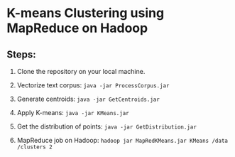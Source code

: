 # K-means Clustering using MapReduce on Hadoop

## Steps:

1. Clone the repository on your local machine.

2. Vectorize text corpus:
   ```java -jar ProcessCorpus.jar```

3. Generate centroids:
  ```java -jar GetCentroids.jar```
  
4. Apply K-means:
  ```java -jar KMeans.jar```

5. Get the distribution of points:
  ```java -jar GetDistribution.jar```
  
6. MapReduce job on Hadoop:
  ```hadoop jar MapRedKMeans.jar KMeans /data /clusters 2```
